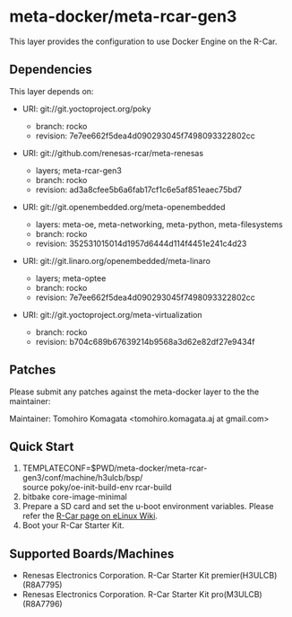 # meta-docker/meta-rcar-gen3

This layer provides the configuration to use Docker Engine on the R-Car.

## Dependencies

This layer depends on:

* URI: git://git.yoctoproject.org/poky
  * branch: rocko
  * revision: 7e7ee662f5dea4d090293045f7498093322802cc

* URI: git://github.com/renesas-rcar/meta-renesas
  * layers; meta-rcar-gen3
  * branch: rocko
  * revision: ad3a8cfee5b6a6fab17cf1c6e5af851eaec75bd7

* URI: git://git.openembedded.org/meta-openembedded
  * layers: meta-oe, meta-networking, meta-python, meta-filesystems
  * branch: rocko
  * revision: 352531015014d1957d6444d114f4451e241c4d23

* URI: git://git.linaro.org/openembedded/meta-linaro
  * layers; meta-optee
  * branch: rocko
  * revision: 7e7ee662f5dea4d090293045f7498093322802cc

* URI: git://git.yoctoproject.org/meta-virtualization
  * branch: rocko
  * revision: b704c689b67639214b9568a3d62e82df27e9434f

## Patches

Please submit any patches against the meta-docker layer to the the maintainer:

Maintainer: Tomohiro Komagata <tomohiro.komagata.aj at gmail.com>

## Quick Start

1. TEMPLATECONF=$PWD/meta-docker/meta-rcar-gen3/conf/machine/h3ulcb/bsp/ \
   source poky/oe-init-build-env rcar-build
2. bitbake core-image-minimal
3. Prepare a SD card and set the u-boot environment variables. Please refer the [R-Car page on eLinux Wiki](https://elinux.org/R-Car/Boards/Yocto-Gen3/v3.21.0#Running_Yocto_images).
4. Boot your R-Car Starter Kit.

## Supported Boards/Machines

- Renesas Electronics Corporation. R-Car Starter Kit premier(H3ULCB) (R8A7795)
- Renesas Electronics Corporation. R-Car Starter Kit pro(M3ULCB) (R8A7796)
